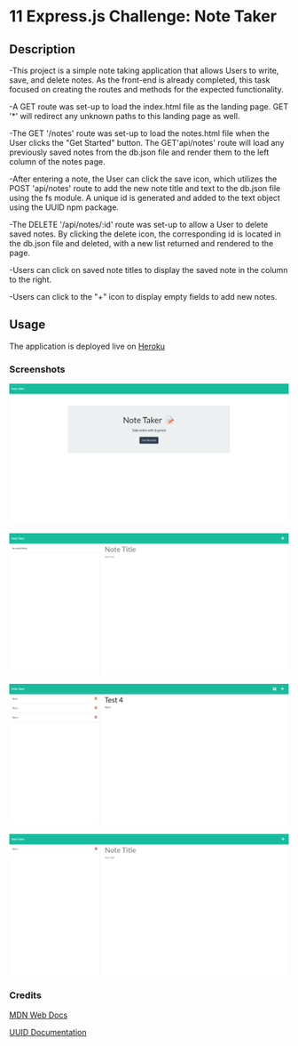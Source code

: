 # 11 Express.js Challenge: Note Taker

## Description

-This project is a simple note taking application that allows Users to write, save, and delete notes. As the front-end is already completed, this task focused on creating the routes and methods for the expected functionality.

-A GET route was set-up to load the index.html file as the landing page. GET '*' will redirect any unknown paths to this landing page as well.

-The GET '/notes' route was set-up to load the notes.html file when the User clicks the "Get Started" button. The GET'api/notes' route will load any previously saved notes from the db.json file and render them to the left column of the notes page.

-After entering a note, the User can click the save icon, which utilizes the POST 'api/notes' route to add the new note title and text to the db.json file using the fs module. A unique id is generated and added to the text object using the UUID npm package. 

-The DELETE '/api/notes/:id' route was set-up to allow a User to delete saved notes. By clicking the delete icon, the corresponding id is located in the db.json file and deleted, with a new list returned and rendered to the page. 

-Users can click on saved note titles to display the saved note in the column to the right.

-Users can click to the "+" icon to display empty fields to add new notes.

## Usage

The application is deployed live on [Heroku](https://expressjsapp.herokuapp.com/)

### Screenshots

![Screenshot of Note Taker Homepage](/public/assets/ExpressjsChallengeHP.png)

![Screenshot of Note Taker Notes Page](/public/assets/ExpressjsChallengeNotes.png)

![Screenshot of Note Taker Saved Notes](/public/assets/ExpressjsChallengeTestNote.png)

![Screenshot of Note Taker Deleted Notes](/public/assets/ExpressjsChallengeTestDelete.png)

### Credits

[MDN Web Docs](https://developer.mozilla.org/en-US/)

[UUID Documentation](https://www.npmjs.com/package/uuid)